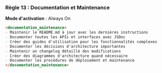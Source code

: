 ### Règle 13 : Documentation et Maintenance
**Mode d'activation** : Always On

```markdown
<documentation_maintenance>
- Maintenir le README.md à jour avec les dernières instructions
- Documenter toutes les APIs et interfaces avec JSDoc
- Créer des guides d'utilisation pour les fonctionnalités complexes
- Documenter les décisions d'architecture importantes
- Maintenir un changelog détaillé des modifications
- Créer des diagrammes d'architecture quand nécessaire
- Documenter les procédures de déploiement et maintenance
</documentation_maintenance>
```